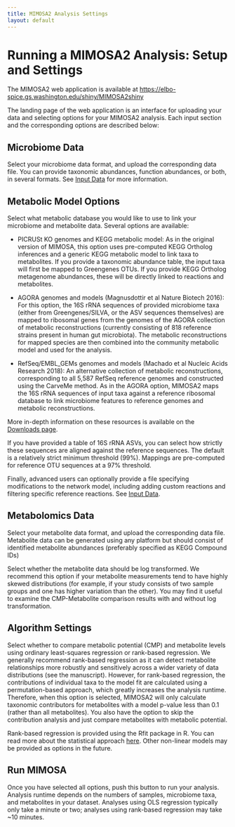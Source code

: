 ```yaml
---
title: MIMOSA2 Analysis Settings
layout: default
---
```

# Running a MIMOSA2 Analysis: Setup and Settings

The MIMOSA2 web application is available at https://elbo-spice.gs.washington.edu/shiny/MIMOSA2shiny

The landing page of the web application is an interface for uploading your data and selecting options for your MIMOSA2 analysis. Each input section and the corresponding
options are described below:

## Microbiome Data
Select your microbiome data format, and upload the corresponding data file. You can provide taxonomic abundances, function abundances, or both, in several formats. 
See [Input Data](input.html) for more information.

## Metabolic Model Options
Select what metabolic database you would like to use to link your microbiome and metabolite data. Several options are available:

- PICRUSt KO genomes and KEGG metabolic model: As in the original version of MIMOSA, this option uses pre-computed KEGG Ortholog inferences 
and a generic KEGG metabolic model to link taxa to metabolites. If you provide a taxonomic abundance table, the input taxa will first be mapped to Greengenes OTUs. 
If you provide KEGG Ortholog metagenome abundances, these will be directly linked to reactions and metabolites.

- AGORA genomes and models (Magnusdottir et al Nature Biotech 2016): For this option, the 16S rRNA sequences of provided microbiome taxa (either from Greengenes/SILVA, or the ASV sequences themselves) are mapped to 
ribosomal genes from the genomes of the AGORA collection of metabolic reconstructions (currently consisting of 818 reference strains present in human gut microbiota).
The metabolic reconstructions for mapped species are then combined into the community metabolic model and used for the analysis.

- RefSeq/EMBL_GEMs genomes and models (Machado et al Nucleic Acids Research 2018): An alternative collection of metabolic reconstructions, corresponding to 
all 5,587 RefSeq reference genomes and constructed using the CarveMe method. As in the AGORA option, MIMOSA2 maps the 16S rRNA sequences of input taxa 
against a reference ribosomal database to link microbiome features to reference genomes and metabolic reconstructions.

More in-depth information on these resources is available on the [Downloads page](downloads.html). 

If you have provided a table of 16S rRNA ASVs, you can select how strictly these sequences are aligned against the reference sequences. The default is a relatively strict minimum threshold (99%). 
Mappings are pre-computed for reference OTU sequences at a 97% threshold.

Finally, advanced users can optionally provide a file specifying modifications to the network model, including adding custom reactions and filtering specific reference reactions. See [Input Data](input.html). 

## Metabolomics Data
Select your metabolite data format, and upload the corresponding data file. Metabolite data can be generated using any platform but should consist of identified metabolite abundances (preferably specified as KEGG Compound IDs)

Select whether the metabolite data should be log transformed. We recommend this option if your metabolite measurements tend to have highly skewed distributions (for example, if your study consists of two sample groups and one has higher variation than the other). 
You may find it useful to examine the CMP-Metabolite comparison results with and without log transformation.

## Algorithm Settings

Select whether to compare metabolic potential (CMP) and metabolite levels using ordinary least-squares regression or rank-based regression. 
We generally recommend rank-based regression as it can detect metabolite relationships more robustly and sensitively across a wider variety of data distributions (see the manuscript). However, 
for rank-based regression, the contributions of individual taxa to the model fit are calculated using a permutation-based approach, which greatly increases the analysis runtime. Therefore, when this option is selected, 
MIMOSA2 will only calculate taxonomic contributors for metabolites with a model p-value less than 0.1 (rather than all metabolites). You also have the option to skip 
the contribution analysis and just compare metabolites with metabolic potential.
 
Rank-based regression is provided using the Rfit package in R. You can read more about the statistical approach [here](https://journal.r-project.org/archive/2012-2/RJournal_2012-2_Kloke+McKean.pdf). 
Other non-linear models may be provided as options in the future.

## Run MIMOSA
Once you have selected all options, push this button to run your analysis. Analysis runtime depends on the numbers of samples, microbiome taxa, and metabolites in your dataset. Analyses using OLS regression typically only take a minute or two; analyses using rank-based regression may take ~10 minutes.